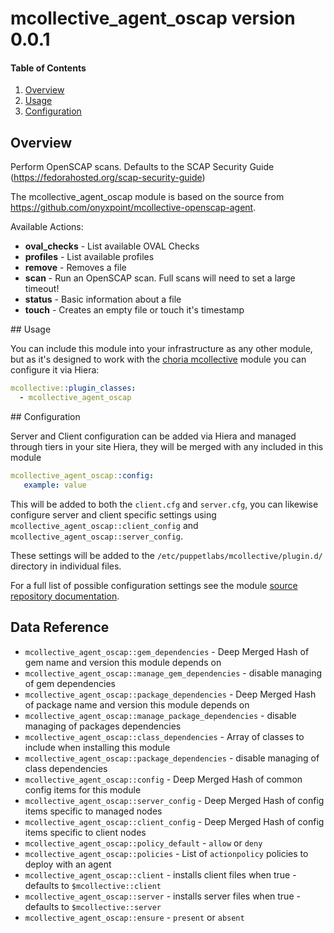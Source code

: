 # mcollective_agent_oscap version 0.0.1

#### Table of Contents

1. [Overview](#overview)
1. [Usage](#usage)
1. [Configuration](#configuration)

## Overview

Perform OpenSCAP scans. Defaults to the SCAP Security Guide (https://fedorahosted.org/scap-security-guide)

The mcollective_agent_oscap module is based on the source from https://github.com/onyxpoint/mcollective-openscap-agent.

Available Actions:

  * **oval_checks** - List available OVAL Checks
  * **profiles** - List available profiles
  * **remove** - Removes a file
  * **scan** - Run an OpenSCAP scan. Full scans will need to set a large timeout!
  * **status** - Basic information about a file
  * **touch** - Creates an empty file or touch it's timestamp

## Usage

You can include this module into your infrastructure as any other module, but as it's designed to work with the [choria mcollective](http://forge.puppet.com/choria/mcollective) module you can configure it via Hiera:

```yaml
mcollective::plugin_classes:
  - mcollective_agent_oscap
```

## Configuration

Server and Client configuration can be added via Hiera and managed through tiers in your site Hiera, they will be merged with any included in this module

```yaml
mcollective_agent_oscap::config:
   example: value
```

This will be added to both the `client.cfg` and `server.cfg`, you can likewise configure server and client specific settings using `mcollective_agent_oscap::client_config` and `mcollective_agent_oscap::server_config`.

These settings will be added to the `/etc/puppetlabs/mcollective/plugin.d/` directory in individual files.

For a full list of possible configuration settings see the module [source repository documentation](https://github.com/onyxpoint/mcollective-openscap-agent).

## Data Reference

  * `mcollective_agent_oscap::gem_dependencies` - Deep Merged Hash of gem name and version this module depends on
  * `mcollective_agent_oscap::manage_gem_dependencies` - disable managing of gem dependencies
  * `mcollective_agent_oscap::package_dependencies` - Deep Merged Hash of package name and version this module depends on
  * `mcollective_agent_oscap::manage_package_dependencies` - disable managing of packages dependencies
  * `mcollective_agent_oscap::class_dependencies` - Array of classes to include when installing this module
  * `mcollective_agent_oscap::package_dependencies` - disable managing of class dependencies
  * `mcollective_agent_oscap::config` - Deep Merged Hash of common config items for this module
  * `mcollective_agent_oscap::server_config` - Deep Merged Hash of config items specific to managed nodes
  * `mcollective_agent_oscap::client_config` - Deep Merged Hash of config items specific to client nodes
  * `mcollective_agent_oscap::policy_default` - `allow` or `deny`
  * `mcollective_agent_oscap::policies` - List of `actionpolicy` policies to deploy with an agent
  * `mcollective_agent_oscap::client` - installs client files when true - defaults to `$mcollective::client`
  * `mcollective_agent_oscap::server` - installs server files when true - defaults to `$mcollective::server`
  * `mcollective_agent_oscap::ensure` - `present` or `absent`
